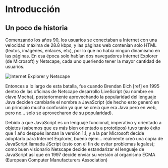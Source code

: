 # Introducción
## Un poco de historia

Comenzando los años 90, los usuarios se conectaban a Internet con una velocidad máxima de 28.8 kbps, y las páginas web contenían solo HTML (textos, imágenes, enlaces, etc), por lo que no había ningún dinamismo en las páginas. En esa época solo habían dos navegadores Internet Explorer (de Microsoft) y Netscape, cada uno queriendo tener la mayor cantidad de usuarios.

![Internet Explorer y Netscape](./imagenes/ie-vs-netscape.jpg) 

Entonces a lo largo de esta batalla, fue cuando Brendan Eich [ref] en 1995 dentro de las oficinas de Netscape desarrollo LiveScript (su nombre en clave Mocha), posteriormente aprovechando la popularidad del lenguaje Java deciden cambiarle el nombre a JavaScript (de hecho esto generó en un principio mucha confusión ya que se creía que era Java pero en web, pero no… solo se aprovecharon de su popularidad).

Debido a que JavaScript es un lenguaje funcional, imperativo y orientado a objetos (sabemos que es más bien orientado a prototipos) tuvo tanto éxito que 1 año después lanzan la versión 1.1, y a la par Microsoft decide adoptarlo para Internet Explorer, bueno ejem… realmente creó una copia de JavaScript llamada JScript (esto con el fin de evitar problemas legales); como buen visionario Netscape decide estandarizar el lenguaje de JavaScript así que en 1997 decide enviar su versión al organismo ECMA (European Computer Manufacturers Association)